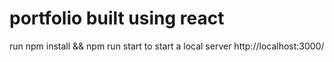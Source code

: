 # portfolio built using react 

run npm install && npm run start to start a local server http://localhost:3000/ 
